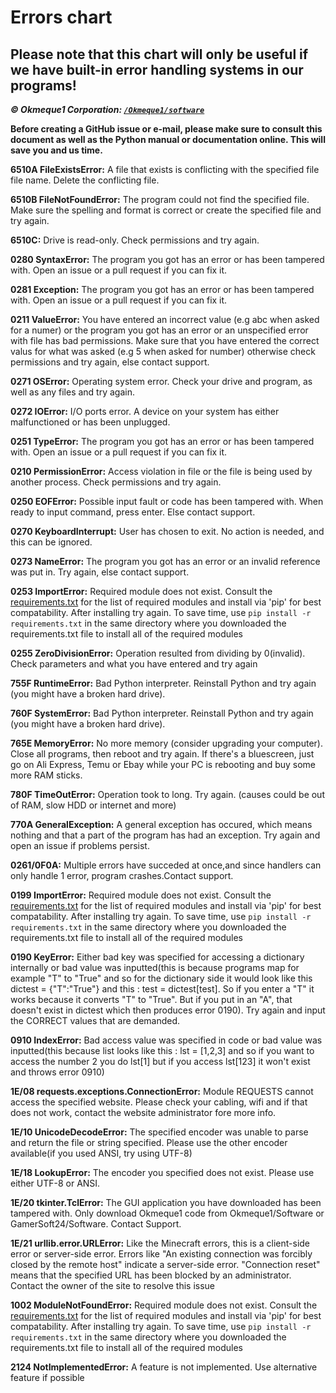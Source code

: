 # Errors chart

## Please note that this chart will only be useful if we have built-in error handling systems in our programs!
***© Okmeque1 Corporation: [`/Okmeque1/software`](https://github.com/Okmeque1/software/blob/main/PythonSoft/errors.md)***

**Before creating a GitHub issue or e-mail, please make sure to consult this document as well as the Python manual or documentation online. This will save you and us time.**

**6510A FileExistsError:** A file that exists is conflicting with the specified file file name. Delete the conflicting file.

**6510B FileNotFoundError:** The program could not find the specified file. Make sure the spelling and format is correct or create the specified file and try again.

**6510C:** Drive is read-only. Check permissions and try again.

**0280 SyntaxError:** The program you got has an error or has been tampered with. Open an issue or a pull request if you can fix it.

**0281 Exception:** The program you got has an error or has been tampered with. Open an issue or a pull request if you can fix it.

**0211 ValueError:** You have entered an incorrect value (e.g abc when asked for a numer) or the program you got has an error or an unspecified error with file has bad permissions. Make sure that you have entered the correct valus for what was asked (e.g 5 when asked for number) otherwise check permissions and try again, else contact support.

**0271 OSError:** Operating system error. Check your drive and program, as well as any files and try again.

**0272 IOError:** I/O ports error. A device on your system has either malfunctioned or has been unplugged.

**0251 TypeError:** The program you got has an error or has been tampered with. Open an issue or a pull request if you can fix it.

**0210 PermissionError:** Access violation in file or the file is being used by another process. Check permissions and try again.

**0250 EOFError:** Possible input fault or code has been tampered with. When ready to input command, press enter. Else contact support.

**0270 KeyboardInterrupt:** User has chosen to exit. No action is needed, and this can be ignored.

**0273 NameError:** The program you got has an error or an invalid reference was put in. Try again, else contact support.

**0253 ImportError:** Required module does not exist. Consult the [requirements.txt](/PySoft/requirements.txt) for the list of required modules and install via 'pip' for best compatability. After installing try again. To save time, use `pip install -r requirements.txt` in the same directory where you downloaded the requirements.txt file to install all of the required modules

**0255 ZeroDivisionError:** Operation resulted from dividing by 0(invalid). Check parameters and what you have entered and try again

**755F RuntimeError:** Bad Python interpreter. Reinstall Python and try again (you might have a broken hard drive).

**760F SystemError:** Bad Python interpreter. Reinstall Python and try again (you might have a broken hard drive).

**765E MemoryError:** No more memory (consider upgrading your computer). Close all programs, then reboot and try again. If there's a bluescreen, just go on Ali Express, Temu or Ebay while your PC is rebooting and buy some more RAM sticks. 

**780F TimeOutError:** Operation took to long. Try again. (causes could be out of RAM, slow HDD or internet and more)

**770A GeneralException:** A general exception has occured, which means nothing and that a part of the program has had an exception. Try again and open an issue if problems persist.

**0261/0F0A:** Multiple errors have succeded at once,and since handlers can only handle 1 error, program crashes.Contact support.

**0199 ImportError:** Required module does not exist. Consult the [requirements.txt](/PySoft/requirements.txt) for the list of required modules and install via 'pip' for best compatability. After installing try again. To save time, use `pip install -r requirements.txt` in the same directory where you downloaded the requirements.txt file to install all of the required modules

**0190 KeyError:** Either bad key was specified for accessing a dictionary internally or bad value was inputted(this is because programs map for example "T" to "True" and so for the dictionary side it would look like this dictest = {"T":"True"} and this : test = dictest[test]. So if you enter a "T" it works because it converts "T" to "True". But if you put in an "A", that doesn't exist in dictest which then produces error 0190). Try again and input the CORRECT values that are demanded.

**0910 IndexError:** Bad access value was specified in code or bad value was inputted(this because list looks like this : lst = [1,2,3] and so if you want to access the number 2 you do lst[1] but if you access lst[123] it won't exist and throws error 0910)

**1E/08 requests.exceptions.ConnectionError:** Module REQUESTS cannot access the specified website. Please check your cabling, wifi and if that does not work, contact the website administrator fore more info.

**1E/10 UnicodeDecodeError:** The specified encoder was unable to parse and return the file or string specified. Please use the other encoder available(if you used ANSI, try using UTF-8)

**1E/18 LookupError:** The encoder you specified does not exist. Please use either UTF-8 or ANSI.

**1E/20 tkinter.TclError:** The GUI application you have downloaded has been tampered with. Only download Okmeque1 code from Okmeque1/Software or GamerSoft24/Software. Contact Support.

**1E/21 urllib.error.URLError:** Like the Minecraft errors, this is a client-side error or server-side error. Errors like "An existing connection was forcibly closed by the remote host" indicate a server-side error. "Connection reset" means that the specified URL has been blocked by an administrator. Contact the owner of the site to resolve this issue

**1002 ModuleNotFoundError:** Required module does not exist. Consult the [requirements.txt](/PySoft/requirements.txt) for the list of required modules and install via 'pip' for best compatability. After installing try again. To save time, use `pip install -r requirements.txt` in the same directory where you downloaded the requirements.txt file to install all of the required modules

**2124 NotImplementedError:** A feature is not implemented. Use alternative feature if possible
